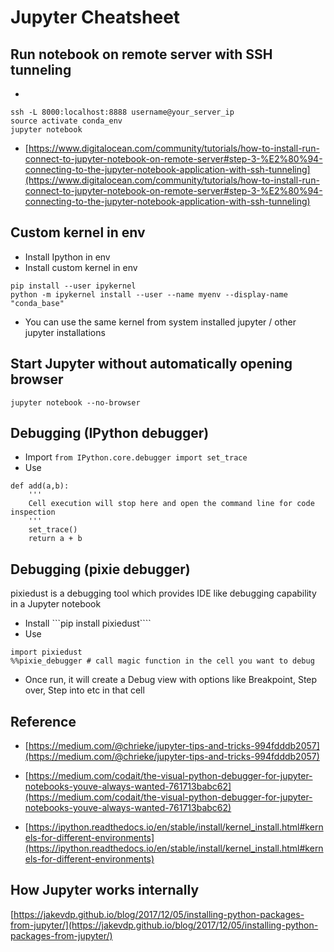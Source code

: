 # Jupyter Cheatsheet

## Run notebook on remote server with SSH tunneling
- 
```
ssh -L 8000:localhost:8888 username@your_server_ip
source activate conda_env
jupyter notebook
```
- [https://www.digitalocean.com/community/tutorials/how-to-install-run-connect-to-jupyter-notebook-on-remote-server#step-3-%E2%80%94-connecting-to-the-jupyter-notebook-application-with-ssh-tunneling](https://www.digitalocean.com/community/tutorials/how-to-install-run-connect-to-jupyter-notebook-on-remote-server#step-3-%E2%80%94-connecting-to-the-jupyter-notebook-application-with-ssh-tunneling)

## Custom kernel in env
- Install Ipython in env
- Install custom kernel in env
```
pip install --user ipykernel
python -m ipykernel install --user --name myenv --display-name "conda_base"
```

- You can use the same kernel from system installed jupyter / other jupyter installations

## Start Jupyter without automatically opening browser
```
jupyter notebook --no-browser
```
## Debugging (IPython debugger)
- Import 
```from IPython.core.debugger import set_trace```
- Use
```
def add(a,b):
    '''
    Cell execution will stop here and open the command line for code inspection
    '''
    set_trace()  
    return a + b
```

## Debugging (pixie debugger)
pixiedust is a debugging tool which provides IDE like debugging capability in a Jupyter notebook
- Install
```pip install pixiedust````
- Use
```
import pixiedust
%%pixie_debugger # call magic function in the cell you want to debug
```
- Once run, it will create a Debug view with options like Breakpoint, Step over, Step into etc in that cell


## Reference
- [https://medium.com/@chrieke/jupyter-tips-and-tricks-994fdddb2057](https://medium.com/@chrieke/jupyter-tips-and-tricks-994fdddb2057)
-  [https://medium.com/codait/the-visual-python-debugger-for-jupyter-notebooks-youve-always-wanted-761713babc62](https://medium.com/codait/the-visual-python-debugger-for-jupyter-notebooks-youve-always-wanted-761713babc62)

- [https://ipython.readthedocs.io/en/stable/install/kernel_install.html#kernels-for-different-environments](https://ipython.readthedocs.io/en/stable/install/kernel_install.html#kernels-for-different-environments)

## How Jupyter works internally
[https://jakevdp.github.io/blog/2017/12/05/installing-python-packages-from-jupyter/](https://jakevdp.github.io/blog/2017/12/05/installing-python-packages-from-jupyter/)